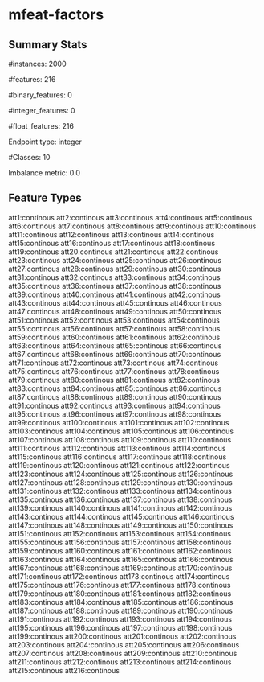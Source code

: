 # mfeat-factors

## Summary Stats

#instances: 2000

#features: 216

  #binary_features: 0

  #integer_features: 0

  #float_features: 216

Endpoint type: integer

#Classes: 10

Imbalance metric: 0.0

## Feature Types

 att1:continous
att2:continous
att3:continous
att4:continous
att5:continous
att6:continous
att7:continous
att8:continous
att9:continous
att10:continous
att11:continous
att12:continous
att13:continous
att14:continous
att15:continous
att16:continous
att17:continous
att18:continous
att19:continous
att20:continous
att21:continous
att22:continous
att23:continous
att24:continous
att25:continous
att26:continous
att27:continous
att28:continous
att29:continous
att30:continous
att31:continous
att32:continous
att33:continous
att34:continous
att35:continous
att36:continous
att37:continous
att38:continous
att39:continous
att40:continous
att41:continous
att42:continous
att43:continous
att44:continous
att45:continous
att46:continous
att47:continous
att48:continous
att49:continous
att50:continous
att51:continous
att52:continous
att53:continous
att54:continous
att55:continous
att56:continous
att57:continous
att58:continous
att59:continous
att60:continous
att61:continous
att62:continous
att63:continous
att64:continous
att65:continous
att66:continous
att67:continous
att68:continous
att69:continous
att70:continous
att71:continous
att72:continous
att73:continous
att74:continous
att75:continous
att76:continous
att77:continous
att78:continous
att79:continous
att80:continous
att81:continous
att82:continous
att83:continous
att84:continous
att85:continous
att86:continous
att87:continous
att88:continous
att89:continous
att90:continous
att91:continous
att92:continous
att93:continous
att94:continous
att95:continous
att96:continous
att97:continous
att98:continous
att99:continous
att100:continous
att101:continous
att102:continous
att103:continous
att104:continous
att105:continous
att106:continous
att107:continous
att108:continous
att109:continous
att110:continous
att111:continous
att112:continous
att113:continous
att114:continous
att115:continous
att116:continous
att117:continous
att118:continous
att119:continous
att120:continous
att121:continous
att122:continous
att123:continous
att124:continous
att125:continous
att126:continous
att127:continous
att128:continous
att129:continous
att130:continous
att131:continous
att132:continous
att133:continous
att134:continous
att135:continous
att136:continous
att137:continous
att138:continous
att139:continous
att140:continous
att141:continous
att142:continous
att143:continous
att144:continous
att145:continous
att146:continous
att147:continous
att148:continous
att149:continous
att150:continous
att151:continous
att152:continous
att153:continous
att154:continous
att155:continous
att156:continous
att157:continous
att158:continous
att159:continous
att160:continous
att161:continous
att162:continous
att163:continous
att164:continous
att165:continous
att166:continous
att167:continous
att168:continous
att169:continous
att170:continous
att171:continous
att172:continous
att173:continous
att174:continous
att175:continous
att176:continous
att177:continous
att178:continous
att179:continous
att180:continous
att181:continous
att182:continous
att183:continous
att184:continous
att185:continous
att186:continous
att187:continous
att188:continous
att189:continous
att190:continous
att191:continous
att192:continous
att193:continous
att194:continous
att195:continous
att196:continous
att197:continous
att198:continous
att199:continous
att200:continous
att201:continous
att202:continous
att203:continous
att204:continous
att205:continous
att206:continous
att207:continous
att208:continous
att209:continous
att210:continous
att211:continous
att212:continous
att213:continous
att214:continous
att215:continous
att216:continous

